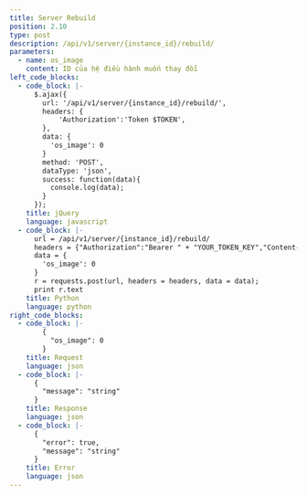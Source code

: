 ```yaml
---
title: Server Rebuild
position: 2.10
type: post
description: /api/v1/server/{instance_id}/rebuild/
parameters:
  - name: os_image
    content: ID của hệ điều hành muốn thay đổi
left_code_blocks:
  - code_block: |-
      $.ajax({
        url: '/api/v1/server/{instance_id}/rebuild/',
        headers: {
            'Authorization':'Token $TOKEN',
        },
        data: {
          'os_image': 0
        }
        method: 'POST',
        dataType: 'json',
        success: function(data){
          console.log(data);
        }
      });
    title: jQuery
    language: javascript
  - code_block: |-
      url = /api/v1/server/{instance_id}/rebuild/
      headers = {"Authorization":"Bearer " + "YOUR_TOKEN_KEY","Content-Type":"application/json"}
      data = {
        'os_image': 0
      }
      r = requests.post(url, headers = headers, data = data);
      print r.text
    title: Python
    language: python
right_code_blocks:
  - code_block: |-
        {
          "os_image": 0
        }
    title: Request
    language: json
  - code_block: |-
      {
        "message": "string"
      }
    title: Response
    language: json
  - code_block: |-
      {
        "error": true,
        "message": "string"
      }
    title: Error
    language: json
---
```

